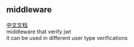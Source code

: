 ## middleware
[中文文档](https://github.com/ExcitingFrog/go-pangu/blob/master/middleware/READMECN.md)<br>
middleware that verify jwt<br>
it can be used in different user type verifications
